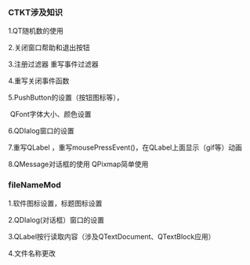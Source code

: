 ### CTKT涉及知识



1.QT随机数的使用

2.关闭窗口帮助和退出按钮

3.注册过滤器 重写事件过滤器

4.重写关闭事件函数

5.PushButton的设置（按钮图标等），

​	QFont字体大小、颜色设置

6.QDIalog窗口的设置

7.重写QLabel ，重写mousePressEvent()，在QLabel上面显示（gif等）动画

8.QMessage对话框的使用 QPixmap简单使用



### fileNameMod

1.软件图标设置，标题图标设置

2.QDIalog(对话框）窗口的设置

3.QLabel按行读取内容（涉及QTextDocument、QTextBlock应用）

4.文件名称更改







